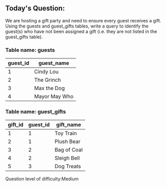 ## Today's Question:
We are hosting a gift party and need to ensure every guest receives a gift. 
Using the guests and guest_gifts tables, write a query to identify the guest(s) 
who have not been assigned a gift (i.e. they are not listed in the guest_gifts table).

### Table name: guests

| guest_id | guest_name       |
|----------|------------------|
| 1        | Cindy Lou        | 
| 2        | The Grinch       | 
| 3        | Max the Dog      | 
| 4        | Mayor May Who    |


### Table name: guest_gifts

| gift_id | guest_id | gift_name       | 
|---------|----------|-----------------|
| 1       | 1        | Toy Train       | 
| 2       | 1        | Plush Bear      |
| 3       | 2        | Bag of Coal     | 
| 4       | 2        | Sleigh Bell     | 
| 5       | 3        | Dog Treats      | 


Question level of difficulty:Medium
